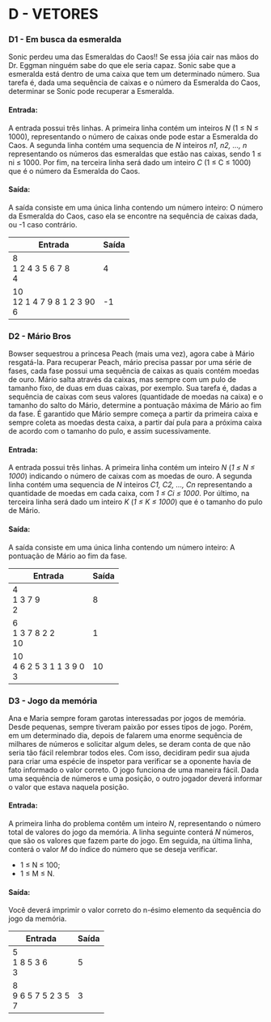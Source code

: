 # D - VETORES


### D1 - Em busca da esmeralda

Sonic perdeu uma das Esmeraldas do Caos!! Se essa jóia cair nas mãos do
Dr. Eggman ninguém sabe do que ele seria capaz. Sonic sabe que a
esmeralda está dentro de uma caixa que tem um determinado número. Sua
tarefa é, dada uma sequência de caixas e o número da Esmeralda do
Caos, determinar se Sonic pode recuperar a Esmeralda.

#### Entrada:
A entrada possui três linhas. A primeira linha contém um inteiros *N* (1 ≤ N ≤ 1000),
representando o número de caixas onde pode estar a Esmeralda do Caos. A segunda linha
contém uma sequencia de *N* inteiros *n1, n2, …, n* representando os números das
esmeraldas que estão nas caixas, sendo 1 ≤ ni ≤ 1000. Por fim, na terceira linha será
dado um inteiro *C* (1 ≤ C ≤ 1000) que é o número da Esmeralda do Caos.

#### Saída:
A saída consiste em uma única linha contendo um número inteiro: O número da
Esmeralda do Caos, caso ela se encontre na sequência de caixas dada, ou -1 caso
contrário.

| Entrada | Saída |
| --- | --- |
| 8 <br> 1 2 4 3 5 6 7 8 <br> 4 | 4 |
| 10 <br> 12 1 4 7 9 8 1 2 3 90 <br> 6 | -1 |



### D2 - Mário Bros

Bowser sequestrou a princesa Peach (mais uma vez), agora cabe à
Mário resgatá-la. Para recuperar Peach, mário precisa passar por uma série
de fases, cada fase possui uma sequência de caixas as quais contém
moedas de ouro. Mário salta através da caixas, mas sempre com um pulo de
tamanho fixo, de duas em duas caixas, por exemplo. Sua tarefa é, dadas a
sequência de caixas com seus valores (quantidade de moedas na caixa) e o
tamanho do salto do Mário, determine a pontuação máxima de Mário ao fim
da fase. É garantido que Mário sempre começa a partir da primeira caixa e
sempre coleta as moedas desta caixa, a partir daí pula para a próxima caixa
de acordo com o tamanho do pulo, e assim sucessivamente.

#### Entrada:
A entrada possui três linhas. A primeira linha contém um inteiro *N* (*1*
*≤ N ≤ 1000*) indicando o número de caixas com as moedas de ouro. A
segunda linha contém uma sequencia de *N* inteiros *C1, C2, …, Cn*
representando a quantidade de moedas em cada caixa, com *1 ≤ Ci ≤ 1000*.
Por último, na terceira linha será dado um inteiro *K* (*1 ≤ K ≤ 1000*) que é o
tamanho do pulo de Mário.

#### Saída:
A saída consiste em uma única linha contendo um número inteiro: A
pontuação de Mário ao fim da fase.

| Entrada | Saída |
| --- | --- |
| 4 <br> 1 3 7 9 <br> 2 | 8 |
| 6 <br> 1 3 7 8 2 2 <br> 10 | 1 |
| 10 <br> 4 6 2 5 3 1 1 3 9 0 <br> 3 | 10 |



### D3 - Jogo da memória

Ana e Maria sempre foram garotas interessadas por jogos de memória. Desde pequenas, sempre
tiveram paixão por esses tipos de jogo. Porém, em um determinado dia, depois de falarem uma
enorme sequência de milhares de números e solicitar algum deles, se deram conta de que não seria
tão fácil relembrar todos eles. Com isso, decidiram pedir sua ajuda para criar uma espécie de
inspetor para verificar se a oponente havia de fato informado o valor correto. O jogo funciona
de uma maneira fácil. Dada uma sequência de números e uma posição, o outro jogador deverá
informar o valor que estava naquela posição.

#### Entrada:
A primeira linha do problema contêm um inteiro *N*, representando o número total de valores do
jogo da memória. A linha seguinte conterá *N* números, que são os valores que fazem parte do jogo.
Em seguida, na última linha, conterá o valor *M* do índice do número que se deseja verificar.
- 1 ≤ N ≤ 100;
- 1 ≤ M ≤ N.

#### Saída:
Você deverá imprimir o valor correto do n-ésimo elemento da sequência do jogo da memória.

| Entrada | Saída |
| --- | --- |
| 5 <br> 1 8 5 3 6 <br> 3 | 5 |
| 8 <br> 9 6 5 7 5 2 3 5 <br> 7 | 3 |